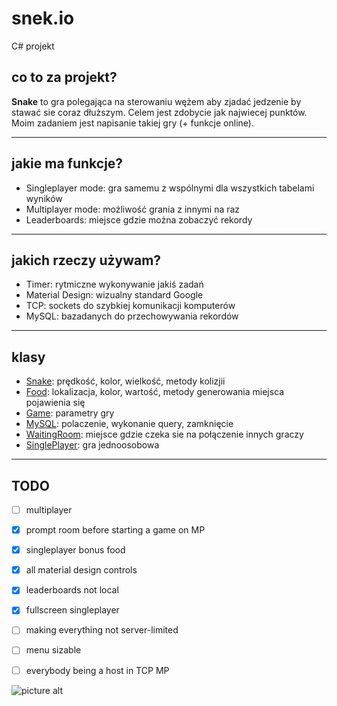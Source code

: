 # snek.io
C# projekt

## co to za projekt? ##
__Snake__ to gra polegająca na sterowaniu wężem aby zjadać jedzenie by stawać sie coraz dłuższym. Celem jest zdobycie jak najwiecej punktów.
Moim zadaniem jest napisanie takiej gry (+ funkcje online).
___
## jakie ma funkcje? ##
+ Singleplayer mode: gra samemu z wspólnymi dla wszystkich tabelami wyników
+ Multiplayer mode: możliwość grania z innymi na raz
+ Leaderboards: miejsce gdzie można zobaczyć rekordy
___
## jakich rzeczy używam? ##
+ Timer: rytmiczne wykonywanie jakiś zadań
+ Material Design: wizualny standard Google
+ TCP: sockets do szybkiej komunikacji komputerów
+ MySQL: bazadanych do przechowywania rekordów
___
## klasy ##
+ [Snake](./Snake/Snake.cs): prędkość, kolor, wielkość, metody kolizjii
+ [Food](./Snake/Food.cs): lokalizacja, kolor, wartość, metody generowania miejsca pojawienia się
+ [Game](./Snake/Game.cs): parametry gry
+ [MySQL](./Snake/MySQL.cs): polaczenie, wykonanie query, zamknięcie
+ [WaitingRoom](./Snake/WaitingRoom.cs): miejsce gdzie czeka sie na połączenie innych graczy
+ [SinglePlayer](./Snake/SinglePlayer.cs): gra jednoosobowa

___
## TODO ##
- [ ] multiplayer
- [x] prompt room before starting a game on MP
- [x] singleplayer bonus food
- [x] all material design controls
- [x] leaderboards not local
- [x] fullscreen singleplayer
- [ ] making everything not server-limited
- [ ] menu sizable
- [ ] everybody being a host in TCP MP


![picture alt](https://raw.githubusercontent.com/clitcancer/snek.io/master/Snake/favicon_pak_icon.ico "Snek.io")
